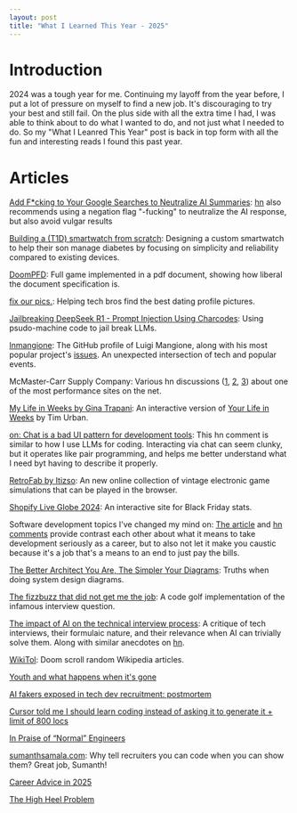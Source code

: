 ```yaml
---
layout: post
title: "What I Learned This Year - 2025"
---
```


# Introduction

2024 was a tough year for me. Continuing my layoff from the year before, I put a lot of pressure on myself to find a new job. It's discouraging to try your best and still fail. On the plus side with all the extra time I had, I was able to think about to do what I wanted to do, and not just what I needed to do. So my "What I Leanred This Year" post is back in top form with all the fun and interesting reads I found this past year.

# Articles

[Add F*cking to Your Google Searches to Neutralize AI Summaries](https://gizmodo.com/add-fcking-to-your-google-searches-to-neutralize-ai-summaries-2000557710): [hn](https://news.ycombinator.com/item?id=42892191) also recommends using a negation flag "-fucking" to neutralize the AI response, but also avoid vulgar results

[Building a (T1D) smartwatch from scratch](https://andrewchilds.com/posts/building-a-t1d-smartwatch-from-scratch):  Designing a custom smartwatch to help their son manage diabetes by focusing on simplicity and reliability compared to existing devices.

[DoomPFD](https://doompdf.pages.dev/doom.pdf): Full game implemented in a pdf document, showing how liberal the document specification is.

[fix our pics.](https://www.fixourpics.com/): Helping tech bros find the best dating profile pictures.

[Jailbreaking DeepSeek R1 - Prompt Injection Using Charcodes](https://substack.com/home/post/p-156004330): Using psudo-machine code to jail break LLMs.

[lnmangione](https://github.com/lnmangione): The GitHub profile of Luigi Mangione, along with his most popular project's [issues](https://github.com/lnmangione/Halite-III/issues). An unexpected intersection of tech and popular events.

McMaster-Carr Supply Company: Various hn discussions ([1](https://news.ycombinator.com/item?id=24803857), [2](https://news.ycombinator.com/item?id=34306793), [3](https://news.ycombinator.com/item?id=41883419)) about one of the most performance sites on the net.

[My Life in Weeks by Gina Trapani](https://weeks.ginatrapani.org/): An interactive version of [Your Life in Weeks](https://waitbutwhy.com/2014/05/life-weeks.html) by Tim Urban.

[on: Chat is a bad UI pattern for development tools](https://news.ycombinator.com/item?id=42936346): This hn comment is similar to how I use LLMs for coding. Interacting via chat can seem clunky, but it operates like pair programming, and helps me better understand what I need byt having to describe it properly.

[RetroFab by Itizso](https://itizso.itch.io/retrofab): An new online collection of vintage electronic game simulations that can be played in the browser.

[Shopify Live Globe 2024](https://bfcm.shopify.com/): An interactive site for Black Friday stats.

Software development topics I've changed my mind on: [The article](https://chriskiehl.com/article/thoughts-after-10-years) and [hn comments](https://news.ycombinator.com/item?id=42946281) provide contrast each other about what it means to take development seriously as a career, but to also not let it make you caustic because it's a job that's a means to an end to just pay the bills.

[The Better Architect You Are, The Simpler Your Diagrams](https://www.yegor256.com/2015/06/29/simple-diagrams.html): Truths when doing system design diagrams.

[The fizzbuzz that did not get me the job](https://kranga.notion.site/The-fizzbuzz-that-did-not-get-me-the-job-180e7c22ef3b80c3a386f7f8de720ac7): A code golf implementation of the infamous interview question.

[The impact of AI on the technical interview process](https://coderev.app/blog/the-impact-of-ai-on-the-technical-interview-process): A critique of tech interviews, their formulaic nature, and their relevance when AI can trivially solve them. Along with similar anecdotes on [hn](https://news.ycombinator.com/item?id=42977039).

[WikiTol](https://wikitok.vercel.app/): Doom scroll random Wikipedia articles.

[Youth and what happens when it's gone](https://news.ycombinator.com/item?id=43242815)

[AI fakers exposed in tech dev recruitment: postmortem](https://newsletter.pragmaticengineer.com/p/ai-fakers)

[Cursor told me I should learn coding instead of asking it to generate it + limit of 800 locs](https://forum.cursor.com/t/cursor-told-me-i-should-learn-coding-instead-of-asking-it-to-generate-it-limit-of-800-locs/61132)

[In Praise of “Normal” Engineers](https://spectrum.ieee.org/10x-engineer)

[sumanthsamala.com](https://sumanthsamala.com/): Why tell recruiters you can code when you can show them? Great job, Sumanth!

[Career Advice in 2025](https://news.ycombinator.com/item?id=43375923)

[The High Heel Problem](https://simonschreibt.de/gat/the-high-heel-problem/)